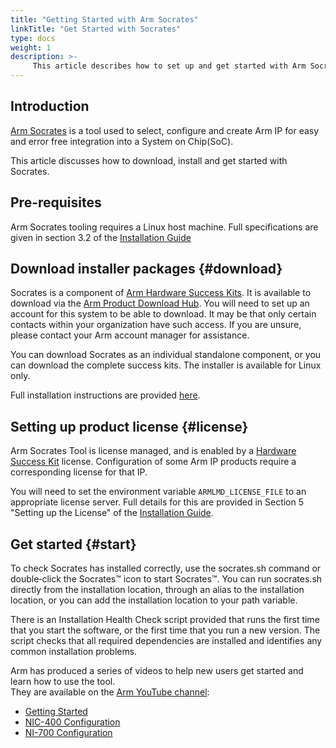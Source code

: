 ```yaml
---
title: "Getting Started with Arm Socrates"
linkTitle: "Get Started with Socrates"
type: docs
weight: 1
description: >-
     This article describes how to set up and get started with Arm Socrates.
---
```


## Introduction

[Arm Socrates](https://developer.arm.com/Tools%20and%20Software/Socrates) is a tool used to select, configure and create Arm IP for easy and error free integration into a System on Chip(SoC). 

This article discusses how to download, install and get started with Socrates.

## Pre-requisites

Arm Socrates tooling requires a Linux host machine. Full specifications are given in section 3.2 of the [Installation Guide](https://developer.arm.com/documentation/101400)

## Download installer packages {#download}

Socrates is a component of [Arm Hardware Success Kits](https://www.arm.com/products/development-tools/success-kits). It is available to download via the [Arm Product Download Hub](https://developer.arm.com/downloads). You will need to set up an account for this system to be able to download. It may be that only certain contacts within your organization have such access. If you are unsure, please contact your Arm account manager for assistance.

You can download Socrates as an individual standalone component, or you can download the complete success kits. The installer is available for Linux only.

Full installation instructions are provided [here](https://developer.arm.com/documentation/101400).

## Setting up product license {#license}

Arm Socrates Tool is license managed, and is enabled by a [Hardware Success Kit](https://www.arm.com/products/development-tools/success-kits) license. Configuration of some Arm IP products require a corresponding license for that IP.

You will need to set the environment variable `ARMLMD_LICENSE_FILE` to an appropriate license server. Full details for this are provided in Section 5 "Setting up the License" of the [Installation Guide](https://developer.arm.com/documentation/101400).

## Get started {#start}

To check Socrates has installed correctly, use the socrates.sh command or double‑click the Socrates™ icon to start Socrates™.
You can run socrates.sh directly from the installation location, through an alias to the installation location, or you can add the installation location to your path variable.

There is an Installation Health Check script provided that runs the first time that you start the software, or the first time that you run a new version. The script checks that all required dependencies are installed and identifies any common installation problems.

Arm has produced a series of videos to help new users get started and learn how to use the tool.\
They are available on the [Arm YouTube channel](https://www.youtube.com/c/arm):

 * [Getting Started](https://youtube.com/playlist?list=PLgyFKd2HIZlY_y7b5OTtyrso45q-eCM_s)
 * [NIC-400 Configuration](https://youtube.com/playlist?list=PLgyFKd2HIZlaQBfd8YEMwSQX_cWIxODgG)
 * [NI-700 Configuration](https://youtube.com/playlist?list=PLgyFKd2HIZlahIsHSSw7ViwiFxeBYc36b)